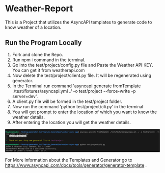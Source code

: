 # Weather-Report
This is a Project that utilizes the AsyncAPI templates to generate code to know weather of a location.

## Run the Program Locally
1. Fork and clone the Repo.
2. Run npm i command in the terminal.
2. Go into the test/project/config.py file and Paste the Weather API KEY. You can get it from weatherapi.com
3. Now delete the test/project/client.py file. It will be regenerated using generator.
4. In the Terminal run  command 'asyncapi generate fromTemplate ./test/fixtures/asyncapi.yml ./ -o test/project --force-write -p server=dev'. 
5. A client.py file will be formed in the test/project folder.
6. Now run the command 'python test/project/cli.py' in the terminal
7. You will get prompt to enter the location of which you want to know the weather details.
8. After entering the location  you will get the weather details.

![Weather Report](weather_readme.png)

For More information about the Templates and Generator go to https://www.asyncapi.com/docs/tools/generator/generator-template .